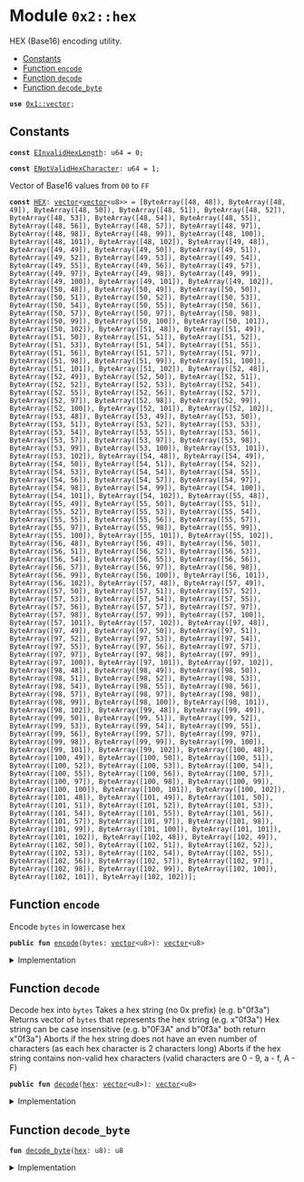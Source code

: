 
<a name="0x2_hex"></a>

# Module `0x2::hex`

HEX (Base16) encoding utility.


-  [Constants](#@Constants_0)
-  [Function `encode`](#0x2_hex_encode)
-  [Function `decode`](#0x2_hex_decode)
-  [Function `decode_byte`](#0x2_hex_decode_byte)


<pre><code><b>use</b> <a href="../../dependencies/move-stdlib/vector.md#0x1_vector">0x1::vector</a>;
</code></pre>



<a name="@Constants_0"></a>

## Constants


<a name="0x2_hex_EInvalidHexLength"></a>



<pre><code><b>const</b> <a href="../../dependencies/sui-framework/hex.md#0x2_hex_EInvalidHexLength">EInvalidHexLength</a>: u64 = 0;
</code></pre>



<a name="0x2_hex_ENotValidHexCharacter"></a>



<pre><code><b>const</b> <a href="../../dependencies/sui-framework/hex.md#0x2_hex_ENotValidHexCharacter">ENotValidHexCharacter</a>: u64 = 1;
</code></pre>



<a name="0x2_hex_HEX"></a>

Vector of Base16 values from <code>00</code> to <code>FF</code>


<pre><code><b>const</b> <a href="../../dependencies/sui-framework/hex.md#0x2_hex_HEX">HEX</a>: <a href="../../dependencies/move-stdlib/vector.md#0x1_vector">vector</a>&lt;<a href="../../dependencies/move-stdlib/vector.md#0x1_vector">vector</a>&lt;u8&gt;&gt; = [ByteArray([48, 48]), ByteArray([48, 49]), ByteArray([48, 50]), ByteArray([48, 51]), ByteArray([48, 52]), ByteArray([48, 53]), ByteArray([48, 54]), ByteArray([48, 55]), ByteArray([48, 56]), ByteArray([48, 57]), ByteArray([48, 97]), ByteArray([48, 98]), ByteArray([48, 99]), ByteArray([48, 100]), ByteArray([48, 101]), ByteArray([48, 102]), ByteArray([49, 48]), ByteArray([49, 49]), ByteArray([49, 50]), ByteArray([49, 51]), ByteArray([49, 52]), ByteArray([49, 53]), ByteArray([49, 54]), ByteArray([49, 55]), ByteArray([49, 56]), ByteArray([49, 57]), ByteArray([49, 97]), ByteArray([49, 98]), ByteArray([49, 99]), ByteArray([49, 100]), ByteArray([49, 101]), ByteArray([49, 102]), ByteArray([50, 48]), ByteArray([50, 49]), ByteArray([50, 50]), ByteArray([50, 51]), ByteArray([50, 52]), ByteArray([50, 53]), ByteArray([50, 54]), ByteArray([50, 55]), ByteArray([50, 56]), ByteArray([50, 57]), ByteArray([50, 97]), ByteArray([50, 98]), ByteArray([50, 99]), ByteArray([50, 100]), ByteArray([50, 101]), ByteArray([50, 102]), ByteArray([51, 48]), ByteArray([51, 49]), ByteArray([51, 50]), ByteArray([51, 51]), ByteArray([51, 52]), ByteArray([51, 53]), ByteArray([51, 54]), ByteArray([51, 55]), ByteArray([51, 56]), ByteArray([51, 57]), ByteArray([51, 97]), ByteArray([51, 98]), ByteArray([51, 99]), ByteArray([51, 100]), ByteArray([51, 101]), ByteArray([51, 102]), ByteArray([52, 48]), ByteArray([52, 49]), ByteArray([52, 50]), ByteArray([52, 51]), ByteArray([52, 52]), ByteArray([52, 53]), ByteArray([52, 54]), ByteArray([52, 55]), ByteArray([52, 56]), ByteArray([52, 57]), ByteArray([52, 97]), ByteArray([52, 98]), ByteArray([52, 99]), ByteArray([52, 100]), ByteArray([52, 101]), ByteArray([52, 102]), ByteArray([53, 48]), ByteArray([53, 49]), ByteArray([53, 50]), ByteArray([53, 51]), ByteArray([53, 52]), ByteArray([53, 53]), ByteArray([53, 54]), ByteArray([53, 55]), ByteArray([53, 56]), ByteArray([53, 57]), ByteArray([53, 97]), ByteArray([53, 98]), ByteArray([53, 99]), ByteArray([53, 100]), ByteArray([53, 101]), ByteArray([53, 102]), ByteArray([54, 48]), ByteArray([54, 49]), ByteArray([54, 50]), ByteArray([54, 51]), ByteArray([54, 52]), ByteArray([54, 53]), ByteArray([54, 54]), ByteArray([54, 55]), ByteArray([54, 56]), ByteArray([54, 57]), ByteArray([54, 97]), ByteArray([54, 98]), ByteArray([54, 99]), ByteArray([54, 100]), ByteArray([54, 101]), ByteArray([54, 102]), ByteArray([55, 48]), ByteArray([55, 49]), ByteArray([55, 50]), ByteArray([55, 51]), ByteArray([55, 52]), ByteArray([55, 53]), ByteArray([55, 54]), ByteArray([55, 55]), ByteArray([55, 56]), ByteArray([55, 57]), ByteArray([55, 97]), ByteArray([55, 98]), ByteArray([55, 99]), ByteArray([55, 100]), ByteArray([55, 101]), ByteArray([55, 102]), ByteArray([56, 48]), ByteArray([56, 49]), ByteArray([56, 50]), ByteArray([56, 51]), ByteArray([56, 52]), ByteArray([56, 53]), ByteArray([56, 54]), ByteArray([56, 55]), ByteArray([56, 56]), ByteArray([56, 57]), ByteArray([56, 97]), ByteArray([56, 98]), ByteArray([56, 99]), ByteArray([56, 100]), ByteArray([56, 101]), ByteArray([56, 102]), ByteArray([57, 48]), ByteArray([57, 49]), ByteArray([57, 50]), ByteArray([57, 51]), ByteArray([57, 52]), ByteArray([57, 53]), ByteArray([57, 54]), ByteArray([57, 55]), ByteArray([57, 56]), ByteArray([57, 57]), ByteArray([57, 97]), ByteArray([57, 98]), ByteArray([57, 99]), ByteArray([57, 100]), ByteArray([57, 101]), ByteArray([57, 102]), ByteArray([97, 48]), ByteArray([97, 49]), ByteArray([97, 50]), ByteArray([97, 51]), ByteArray([97, 52]), ByteArray([97, 53]), ByteArray([97, 54]), ByteArray([97, 55]), ByteArray([97, 56]), ByteArray([97, 57]), ByteArray([97, 97]), ByteArray([97, 98]), ByteArray([97, 99]), ByteArray([97, 100]), ByteArray([97, 101]), ByteArray([97, 102]), ByteArray([98, 48]), ByteArray([98, 49]), ByteArray([98, 50]), ByteArray([98, 51]), ByteArray([98, 52]), ByteArray([98, 53]), ByteArray([98, 54]), ByteArray([98, 55]), ByteArray([98, 56]), ByteArray([98, 57]), ByteArray([98, 97]), ByteArray([98, 98]), ByteArray([98, 99]), ByteArray([98, 100]), ByteArray([98, 101]), ByteArray([98, 102]), ByteArray([99, 48]), ByteArray([99, 49]), ByteArray([99, 50]), ByteArray([99, 51]), ByteArray([99, 52]), ByteArray([99, 53]), ByteArray([99, 54]), ByteArray([99, 55]), ByteArray([99, 56]), ByteArray([99, 57]), ByteArray([99, 97]), ByteArray([99, 98]), ByteArray([99, 99]), ByteArray([99, 100]), ByteArray([99, 101]), ByteArray([99, 102]), ByteArray([100, 48]), ByteArray([100, 49]), ByteArray([100, 50]), ByteArray([100, 51]), ByteArray([100, 52]), ByteArray([100, 53]), ByteArray([100, 54]), ByteArray([100, 55]), ByteArray([100, 56]), ByteArray([100, 57]), ByteArray([100, 97]), ByteArray([100, 98]), ByteArray([100, 99]), ByteArray([100, 100]), ByteArray([100, 101]), ByteArray([100, 102]), ByteArray([101, 48]), ByteArray([101, 49]), ByteArray([101, 50]), ByteArray([101, 51]), ByteArray([101, 52]), ByteArray([101, 53]), ByteArray([101, 54]), ByteArray([101, 55]), ByteArray([101, 56]), ByteArray([101, 57]), ByteArray([101, 97]), ByteArray([101, 98]), ByteArray([101, 99]), ByteArray([101, 100]), ByteArray([101, 101]), ByteArray([101, 102]), ByteArray([102, 48]), ByteArray([102, 49]), ByteArray([102, 50]), ByteArray([102, 51]), ByteArray([102, 52]), ByteArray([102, 53]), ByteArray([102, 54]), ByteArray([102, 55]), ByteArray([102, 56]), ByteArray([102, 57]), ByteArray([102, 97]), ByteArray([102, 98]), ByteArray([102, 99]), ByteArray([102, 100]), ByteArray([102, 101]), ByteArray([102, 102])];
</code></pre>



<a name="0x2_hex_encode"></a>

## Function `encode`

Encode <code>bytes</code> in lowercase hex


<pre><code><b>public</b> <b>fun</b> <a href="../../dependencies/sui-framework/hex.md#0x2_hex_encode">encode</a>(bytes: <a href="../../dependencies/move-stdlib/vector.md#0x1_vector">vector</a>&lt;u8&gt;): <a href="../../dependencies/move-stdlib/vector.md#0x1_vector">vector</a>&lt;u8&gt;
</code></pre>



<details>
<summary>Implementation</summary>


<pre><code><b>public</b> <b>fun</b> <a href="../../dependencies/sui-framework/hex.md#0x2_hex_encode">encode</a>(bytes: <a href="../../dependencies/move-stdlib/vector.md#0x1_vector">vector</a>&lt;u8&gt;): <a href="../../dependencies/move-stdlib/vector.md#0x1_vector">vector</a>&lt;u8&gt; {
    <b>let</b> (<b>mut</b> i, <b>mut</b> r, l) = (0, <a href="../../dependencies/move-stdlib/vector.md#0x1_vector">vector</a>[], <a href="../../dependencies/move-stdlib/vector.md#0x1_vector_length">vector::length</a>(&bytes));
    <b>let</b> hex_vector = <a href="../../dependencies/sui-framework/hex.md#0x2_hex_HEX">HEX</a>;
    <b>while</b> (i &lt; l) {
        <a href="../../dependencies/move-stdlib/vector.md#0x1_vector_append">vector::append</a>(
            &<b>mut</b> r,
            *<a href="../../dependencies/move-stdlib/vector.md#0x1_vector_borrow">vector::borrow</a>(&hex_vector, (*<a href="../../dependencies/move-stdlib/vector.md#0x1_vector_borrow">vector::borrow</a>(&bytes, i) <b>as</b> u64))
        );
        i = i + 1;
    };
    r
}
</code></pre>



</details>

<a name="0x2_hex_decode"></a>

## Function `decode`

Decode hex into <code>bytes</code>
Takes a hex string (no 0x prefix) (e.g. b"0f3a")
Returns vector of <code>bytes</code> that represents the hex string (e.g. x"0f3a")
Hex string can be case insensitive (e.g. b"0F3A" and b"0f3a" both return x"0f3a")
Aborts if the hex string does not have an even number of characters (as each hex character is 2 characters long)
Aborts if the hex string contains non-valid hex characters (valid characters are 0 - 9, a - f, A - F)


<pre><code><b>public</b> <b>fun</b> <a href="../../dependencies/sui-framework/hex.md#0x2_hex_decode">decode</a>(<a href="../../dependencies/sui-framework/hex.md#0x2_hex">hex</a>: <a href="../../dependencies/move-stdlib/vector.md#0x1_vector">vector</a>&lt;u8&gt;): <a href="../../dependencies/move-stdlib/vector.md#0x1_vector">vector</a>&lt;u8&gt;
</code></pre>



<details>
<summary>Implementation</summary>


<pre><code><b>public</b> <b>fun</b> <a href="../../dependencies/sui-framework/hex.md#0x2_hex_decode">decode</a>(<a href="../../dependencies/sui-framework/hex.md#0x2_hex">hex</a>: <a href="../../dependencies/move-stdlib/vector.md#0x1_vector">vector</a>&lt;u8&gt;): <a href="../../dependencies/move-stdlib/vector.md#0x1_vector">vector</a>&lt;u8&gt; {
    <b>let</b> (<b>mut</b> i, <b>mut</b> r, l) = (0, <a href="../../dependencies/move-stdlib/vector.md#0x1_vector">vector</a>[], <a href="../../dependencies/move-stdlib/vector.md#0x1_vector_length">vector::length</a>(&<a href="../../dependencies/sui-framework/hex.md#0x2_hex">hex</a>));
    <b>assert</b>!(l % 2 == 0, <a href="../../dependencies/sui-framework/hex.md#0x2_hex_EInvalidHexLength">EInvalidHexLength</a>);
    <b>while</b> (i &lt; l) {
        <b>let</b> decimal = (<a href="../../dependencies/sui-framework/hex.md#0x2_hex_decode_byte">decode_byte</a>(*<a href="../../dependencies/move-stdlib/vector.md#0x1_vector_borrow">vector::borrow</a>(&<a href="../../dependencies/sui-framework/hex.md#0x2_hex">hex</a>, i)) * 16) +
                      <a href="../../dependencies/sui-framework/hex.md#0x2_hex_decode_byte">decode_byte</a>(*<a href="../../dependencies/move-stdlib/vector.md#0x1_vector_borrow">vector::borrow</a>(&<a href="../../dependencies/sui-framework/hex.md#0x2_hex">hex</a>, i + 1));
        <a href="../../dependencies/move-stdlib/vector.md#0x1_vector_push_back">vector::push_back</a>(&<b>mut</b> r, decimal);
        i = i + 2;
    };
    r
}
</code></pre>



</details>

<a name="0x2_hex_decode_byte"></a>

## Function `decode_byte`



<pre><code><b>fun</b> <a href="../../dependencies/sui-framework/hex.md#0x2_hex_decode_byte">decode_byte</a>(<a href="../../dependencies/sui-framework/hex.md#0x2_hex">hex</a>: u8): u8
</code></pre>



<details>
<summary>Implementation</summary>


<pre><code><b>fun</b> <a href="../../dependencies/sui-framework/hex.md#0x2_hex_decode_byte">decode_byte</a>(<a href="../../dependencies/sui-framework/hex.md#0x2_hex">hex</a>: u8): u8 {
    <b>if</b> (/* 0 .. 9 */ 48 &lt;= <a href="../../dependencies/sui-framework/hex.md#0x2_hex">hex</a> && <a href="../../dependencies/sui-framework/hex.md#0x2_hex">hex</a> &lt; 58) {
        <a href="../../dependencies/sui-framework/hex.md#0x2_hex">hex</a> - 48
    } <b>else</b> <b>if</b> (/* A .. F */ 65 &lt;= <a href="../../dependencies/sui-framework/hex.md#0x2_hex">hex</a> && <a href="../../dependencies/sui-framework/hex.md#0x2_hex">hex</a> &lt; 71) {
        10 + <a href="../../dependencies/sui-framework/hex.md#0x2_hex">hex</a> - 65
    } <b>else</b> <b>if</b> (/* a .. f */ 97 &lt;= <a href="../../dependencies/sui-framework/hex.md#0x2_hex">hex</a> && <a href="../../dependencies/sui-framework/hex.md#0x2_hex">hex</a> &lt; 103) {
        10 + <a href="../../dependencies/sui-framework/hex.md#0x2_hex">hex</a> - 97
    } <b>else</b> {
        <b>abort</b> <a href="../../dependencies/sui-framework/hex.md#0x2_hex_ENotValidHexCharacter">ENotValidHexCharacter</a>
    }
}
</code></pre>



</details>
